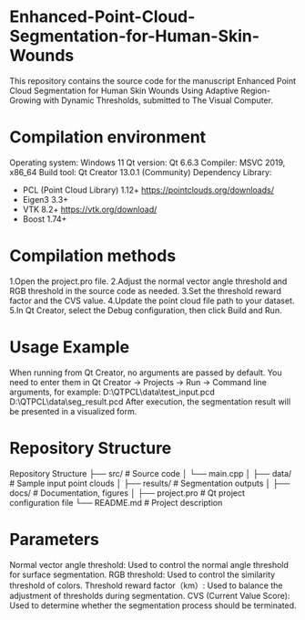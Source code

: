 # Enhanced-Point-Cloud-Segmentation-for-Human-Skin-Wounds
This repository contains the source code for the manuscript Enhanced Point Cloud Segmentation for Human Skin Wounds Using Adaptive Region-Growing with Dynamic Thresholds, submitted to The Visual Computer.

# Compilation environment
Operating system: Windows 11
Qt version: Qt 6.6.3
Compiler: MSVC 2019, x86_64
Build tool: Qt Creator 13.0.1 (Community)
Dependency Library:
- PCL (Point Cloud Library) 1.12+ https://pointclouds.org/downloads/
- Eigen3 3.3+
- VTK 8.2+ https://vtk.org/download/
- Boost 1.74+

#  Compilation methods
1.Open the project.pro file.
2.Adjust the normal vector angle threshold and RGB threshold in the source code as needed.
3.Set the threshold reward factor and the CVS value.
4.Update the point cloud file path to your dataset.
5.In Qt Creator, select the Debug configuration, then click Build and Run.

# Usage Example
When running from Qt Creator, no arguments are passed by default. You need to enter them in Qt Creator → Projects → Run → Command line arguments, for example:
D:\QTPCL\data\test_input.pcd D:\QTPCL\data\seg_result.pcd
After execution, the segmentation result will be presented in a visualized form.

# Repository Structure

Repository Structure
├── src/                  # Source code
│   └── main.cpp
│
├── data/                 # Sample input point clouds
│
├── results/              # Segmentation outputs
│
├── docs/                 # Documentation, figures
│
├── project.pro           # Qt project configuration file
└── README.md             # Project description



# Parameters
Normal vector angle threshold: Used to control the normal angle threshold for surface segmentation.
RGB threshold: Used to control the similarity threshold of colors.
Threshold reward factor（km）: Used to balance the adjustment of thresholds during segmentation.
CVS (Current Value Score): Used to determine whether the segmentation process should be terminated.


